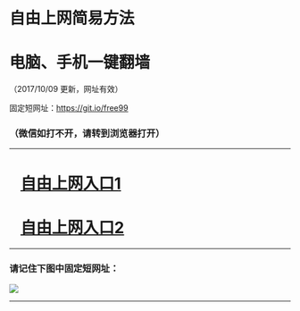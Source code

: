 ﻿# 自由上网简易方法

# 电脑、手机一键翻墙

（2017/10/09 更新，网址有效）

固定短网址：https://git.io/free99

### （微信如打不开，请转到浏览器打开）


***





# &nbsp;&nbsp; <a href="http://ft916130397.fwq-tz-1001.info/fwqtz01.html?t=100900111147 " target="_blank">自由上网入口1</a>
# &nbsp;&nbsp; <a href="http://ft146179867.fwq-tz-1002.info/fwqtz02.html?t=10090011407 " target="_blank">自由上网入口2</a>
***

### 请记住下图中固定短网址：

<img src="https://s3-us-west-2.amazonaws.com/fwq-1001/yjfq-20170905okok.png" /> 


***

